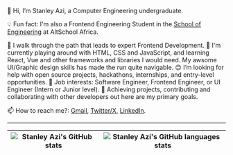 👋 Hi, I’m Stanley Azi, a Computer Engineering undergraduate.

💡 Fun fact: I'm also a Frontend Engineering Student in the [School of Engineering](https://engineering.altschoolafrica.com/) at AltSchool Africa.

👀 I walk through the path that leads to expert Frontend Development.
🌱 I'm currently playing around with HTML, CSS and JavaScript, and learning React, Vue and other frameworks and libraries I would need. My awsome UI/Graphic design skills has made the run quite navigable.
😊 I’m looking for help with open source projects, hackathons, internships, and entry-level opportunities.
💼 Job interests: Software Engineer, Frontend Engineer, or UI Engineer (Intern or Junior level).
💞️ Achieving projects, contributing and collaborating with other developers out here are my primary goals.

📫 How to reach me?: [Gmail](mailto:azistanley17@gmail.com), [Twitter/X](http://twitter.com/@StanleyAzi), [LinkedIn](https://www.linkedin.com/in/stanley-azi-475044217/).

---

| <img align="center" src="https://github-readme-stats.vercel.app/api?username=stan015&show_icons=true&include_all_commits=true&hide_border=true" alt="Stanley Azi's GitHub stats" /> | <img align="center" src="https://github-readme-stats.vercel.app/api/top-langs/?username=stan015&langs_count=8&layout=compact&hide_border=true" alt="Stanley Azi's GitHub languages stats" /> |
| ------------- | ------------- |
